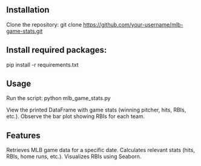 ## Installation
Clone the repository:
git clone https://github.com/your-username/mlb-game-stats.git

## Install required packages:
pip install -r requirements.txt

## Usage
Run the script:
python mlb_game_stats.py

View the printed DataFrame with game stats (winning pitcher, hits, RBIs, etc.).
Observe the bar plot showing RBIs for each team.

## Features
Retrieves MLB game data for a specific date.
Calculates relevant stats (hits, RBIs, home runs, etc.).
Visualizes RBIs using Seaborn.

